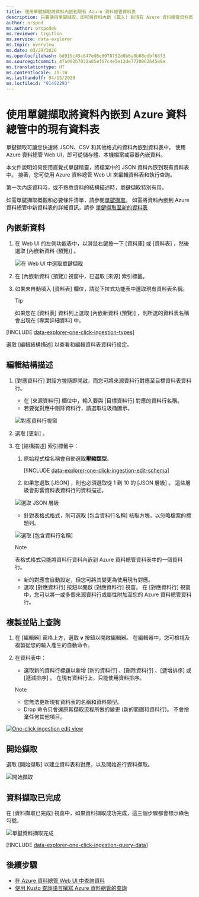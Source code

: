 ```yaml
---
title: 使用單鍵擷取將資料內嵌到現有 Azure 資料總管資料表
description: 只要使用單鍵擷取，即可將資料內嵌 (載入) 到現有 Azure 資料總管資料表。
author: orspod
ms.author: orspodek
ms.reviewer: tzgitlin
ms.service: data-explorer
ms.topic: overview
ms.date: 03/29/2020
ms.openlocfilehash: bd919c43c847ed6e0078752e0b6a0b88edbf68f3
ms.sourcegitcommit: 47a002b7032a05ef67c4e5e12de7720062645e9e
ms.translationtype: HT
ms.contentlocale: zh-TW
ms.lasthandoff: 04/15/2020
ms.locfileid: "81492293"
---
```

# <a name="use-one-click-ingestion-to-ingest-data-to-an-existing-table-in-azure-data-explorer"></a>使用單鍵擷取將資料內嵌到 Azure 資料總管中的現有資料表

單鍵擷取可讓您快速將 JSON、CSV 和其他格式的資料內嵌到資料表中。 使用 Azure 資料總管 Web UI，即可從儲存體、本機檔案或容器內嵌資料。 

本文件說明如何使用直覺式單鍵精靈，將檔案中的 JSON 資料內嵌到現有資料表中。 接著，您可使用 Azure 資料總管 Web UI 來編輯資料表和執行查詢。

第一次內嵌資料時，或不熟悉資料的結構描述時，單鍵擷取特別有用。 

如需單鍵擷取概觀和必要條件清單，請參閱[單鍵擷取](ingest-data-one-click.md)。
如需將資料內嵌到 Azure 資料總管中新資料表的詳細資訊，請參 [單鍵擷取至新的資料表](one-click-ingestion-new-table.md)

## <a name="ingest-new-data"></a>內嵌新資料

1. 在 Web UI 的左側功能表中，以滑鼠右鍵按一下 [資料庫]  或 [資料表]  ，然後選取 [內嵌新資料 (預覽)]  。

    ![在 Web UI 中選取單鍵擷取](media/one-click-ingestion-existing-table/one-click-ingestion-in-webui.png)   
 
1. 在 [內嵌新資料 (預覽)]  視窗中，已選取 [來源]  索引標籤。

1. 如果未自動填入 [資料表]  欄位，請從下拉式功能表中選取現有資料表名稱。
    > [!TIP]
    > 如果您在 [資料表]  資料列上選取 [內嵌新資料 (預覽)]  ，則所選的資料表名稱會出現在 [專案詳細資料]  中。

[!INCLUDE [data-explorer-one-click-ingestion-types](includes/data-explorer-one-click-ingestion-types.md)]
    
選取 [編輯結構描述]  以查看和編輯資料表資料行設定。

## <a name="edit-the-schema"></a>編輯結構描述

1. [對應資料行]  對話方塊隨即開啟，而您可將來源資料行對應至目標資料表資料行。 
    * 在 [來源資料行]  欄位中，輸入要與 [目標資料行]  對應的資料行名稱。
    * 若要從對應中刪除資料行，請選取垃圾桶圖示。

    ![對應資料行視窗](media/one-click-ingestion-existing-table/map-columns.png)

1. 選取 [更新]  。
1. 在 [結構描述]  索引標籤中：
    1. 原始程式檔名稱會自動選取**壓縮類型**。

        [!INCLUDE [data-explorer-one-click-ingestion-edit-schema](includes/data-explorer-one-click-ingestion-edit-schema.md)]
        
    1. 如果您選取 [JSON]  ，則也必須選取從 1 到 10 的 [JSON 層級]  。 這些層級會影響資料表資料行的資料描述。

    ![選取 JSON 層級](media/one-click-ingestion-existing-table/json-levels.png)

    * 針對表格式格式，則可選取 [包含資料行名稱]  核取方塊，以忽略檔案的標題列。
        
    ![選取 [包含資料行名稱]](media/one-click-ingestion-existing-table/non-json-format.png)

    > [!Note]
    > 表格式格式只能將資料行資料內嵌到 Azure 資料總管資料表中的一個資料行。 

    * 新的對應會自動設定，但您可將其變更為使用現有對應。 
    * 選取 [對應資料行]  按鈕以開啟 [對應資料行]  視窗。 在 [對應資料行]  視窗中，您可以將一或多個來源資料行或屬性附加至您的 Azure 資料總管資料行。

## <a name="copy-and-paste-queries"></a>複製並貼上查詢

1. 在 [編輯器]  窗格上方，選取 **v** 按鈕以開啟編輯器。 在編輯器中，您可檢視及複製從您的輸入產生的自動命令。 
1. 在資料表中： 
    * 選取新的資料行標題以新增 [新的資料行]  、[刪除資料行]  、[遞增排序]  或 [遞減排序]  。 在現有資料行上，只能使用資料排序。

    > [!Note]
    > * 您無法更新現有資料表的名稱和資料類型。
    > * Drop 命令只會還原其擷取流程所做的變更 (新的範圍和資料行)。 不會捨棄任何其他項目。

[![](media/one-click-ingestion-existing-table/edit-view.png "One-click ingestion edit view")](media/one-click-ingestion-existing-table/edit-view.png#lightbox) 

## <a name="start-ingestion"></a>開始擷取

選取 [開始擷取]  以建立資料表和對應，以及開始進行資料擷取。

![開始擷取](media/one-click-ingestion-existing-table/start-ingestion.png)

## <a name="data-ingestion-completed"></a>資料擷取已完成

在 [資料擷取已完成]  視窗中，如果資料擷取成功完成，這三個步驟都會標示綠色勾號。
 
![單鍵資料擷取完成](media/one-click-ingestion-existing-table/one-click-data-ingestion-complete.png)

[!INCLUDE [data-explorer-one-click-ingestion-query-data](includes/data-explorer-one-click-ingestion-query-data.md)]

## <a name="next-steps"></a>後續步驟

* [在 Azure 資料總管 Web UI 中查詢資料](/azure/data-explorer/web-query-data)
* [使用 Kusto 查詢語言撰寫 Azure 資料總管的查詢](/azure/data-explorer/write-queries)
